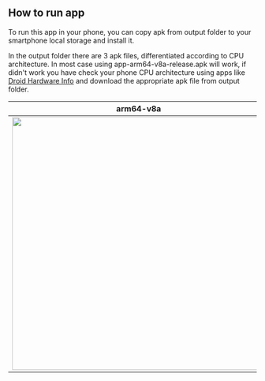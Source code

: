 ## How to run app

To run this app in your phone, you can copy apk from output folder to your smartphone local storage and install it.

In the output folder there are 3 apk files, differentiated according to CPU architecture. In most case using app-arm64-v8a-release.apk will work, if didn't work you have check your phone CPU architecture using apps like [Droid Hardware Info](https://play.google.com/store/apps/details?id=com.inkwired.droidinfo&hl=in&gl=US) and download the appropriate apk file from output folder.

arm64-v8a             |  armeabi-v7a
:-------------------------:|:-------------------------:
<img src="https://img.gadgethacks.com/img/05/05/63589064068865/0/android-basics-see-what-kind-processor-you-have-arm-arm64-x86.w1456.jpg" alt="" style="width: auto; max-width: 600px; height: 513px; margin-left: 0px;"> |  <img src="https://img.gadgethacks.com/img/05/05/63589064068865/0/android-basics-see-what-kind-processor-you-have-arm-arm64-x86.w1456.jpg" alt="" style="width: auto; max-width: 600px; height: 513px; margin-left: 0px;">



